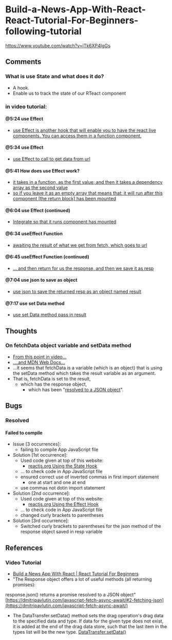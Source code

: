 # Build-a-News-App-With-React-React-Tutorial-For-Beginners-following-tutorial
https://www.youtube.com/watch?v=jTk6XP4IgGs


## Comments
### What is use State and what does it do?
- A hook.
- Enable us to track the state of our RTeact component

### in video tutorial:

#### @5:24 use Effect

- [use Effect is another hook that will enable you to have the react live components.  You can access them in a function component.](https://youtu.be/jTk6XP4IgGs?t=324)

#### @5:34 use Effect

- [use Effect to call to get data from url](https://youtu.be/jTk6XP4IgGs?t=334)

#### @5:41 How does use Effect work?

- [it takes in a function, as the first value; and then it takes a dependency array as the second value](https://youtu.be/jTk6XP4IgGs?t=341)
- [so if you leave it as an empty array that means that: it will run after this component [the return block] has been mounted](https://youtu.be/jTk6XP4IgGs?t=348)

#### @6:04 use Effect (continued)
- [Integrate so that it runs component has mounted](https://youtu.be/jTk6XP4IgGs?t=364)

#### @6:34 useEffect Function
- [awaiting the result of what we get from fetch, which goes to url](https://youtu.be/jTk6XP4IgGs?t=400)

#### @6:45 useEffect Function (continued)
- [... and then return for us the response, and then we save it as resp](https://youtu.be/jTk6XP4IgGs?t=405)

#### @7:04 use json to save as object
- [use json to save the returned resp as an object named result](https://youtu.be/jTk6XP4IgGs?t=424)

#### @7:17 use set Data method
- [use set Data method pass in result](https://youtu.be/jTk6XP4IgGs?t=437)

## Thoughts
### On fetchData object variable and setData method
- [From this point in video...](https://youtu.be/jTk6XP4IgGs?t=437)
- [....and MDN Web Docs...](https://developer.mozilla.org/en-US/docs/Web/API/DataTransfer/setData)
- ...it seems that fetchData is a variable (which is an object) that is using the setData method which takes the result variable as an argument.
- That is, fetchData is set to the result,
    - which has the response object, 
        - which has been "[resolved to a JSON object](https://dmitripavlutin.com/javascript-fetch-async-await/#2-fetching-json)".

## Bugs
### Resolved
#### Failed to compile
- Issue [3 occurrences]:
    - failing to compile App JavaScript file
- Solution [1st occurrence]:
    - Used code given at top of this website:
        - [reactjs.org Using the State Hook](https://reactjs.org/docs/hooks-state.html)
    - ... to check code in App JavaScript file
    - ensured correct use of inverted commas in first import statement
        - one at start and one at end
    - use commas not dotin import statement
- Solution [2nd occurrence]:
    - Used code given at top of this website:
        - [reactjs.org Using the Effect Hook](https://reactjs.org/docs/hooks-effect.html)
    - ... to check code in App JavaScript file
    - changed curly brackets to parentheses
- Solution [3rd occurrence]:
    - Switched curly brackets to parentheses for the json method of the response object saved in resp variable

## References

### Video Tutorial
- [Build a News App With React | React Tutorial For Beginners]()
- "The Response object offers a lot of useful methods (all returning promises):

response.json() returns a promise resolved to a JSON object" [https://dmitripavlutin.com/javascript-fetch-async-await/#2-fetching-json](https://dmitripavlutin.com/javascript-fetch-async-await/)
- The DataTransfer.setData() method sets the drag operation's drag data to the specified data and type. If data for the given type does not exist, it is added at the end of the drag data store, such that the last item in the types list will be the new type. [DataTransfer.setData()](https://developer.mozilla.org/en-US/docs/Web/API/DataTransfer/setData)